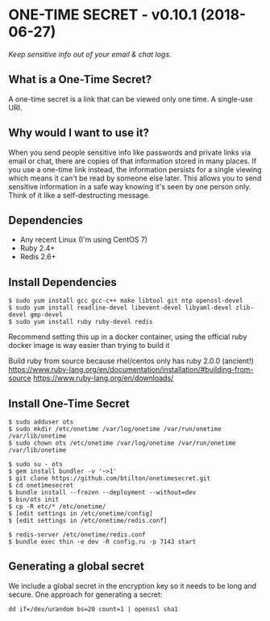# ONE-TIME SECRET - v0.10.1 (2018-06-27)

*Keep sensitive info out of your email & chat logs.*

## What is a One-Time Secret? ##

A one-time secret is a link that can be viewed only one time. A single-use URI.

## Why would I want to use it? ##

When you send people sensitive info like passwords and private links via email or chat, there are copies of that information stored in many places. If you use a one-time link instead, the information persists for a single viewing which means it can't be read by someone else later. This allows you to send sensitive information in a safe way knowing it's seen by one person only. Think of it like a self-destructing message.

## Dependencies

* Any recent Linux (I'm using CentOS 7)
* Ruby 2.4+
* Redis 2.6+

## Install Dependencies

    $ sudo yum install gcc gcc-c++ make libtool git ntp openssl-devel
    $ sudo yum install readline-devel libevent-devel libyaml-devel zlib-devel gmp-devel
    $ sudo yum install ruby ruby-devel redis

Recommend setting this up in a docker container, using the official ruby docker image is way easier than trying to build it

Build ruby from source because rhel/centos only has ruby 2.0.0 (ancient!)
https://www.ruby-lang.org/en/documentation/installation/#building-from-source
https://www.ruby-lang.org/en/downloads/

## Install One-Time Secret

    $ sudo adduser ots
    $ sudo mkdir /etc/onetime /var/log/onetime /var/run/onetime /var/lib/onetime
    $ sudo chown ots /etc/onetime /var/log/onetime /var/run/onetime /var/lib/onetime

    $ sudo su - ots
    $ gem install bundler -v '~>1'
    $ git clone https://github.com/btilton/onetimesecret.git
    $ cd onetimesecret
    $ bundle install --frozen --deployment --without=dev
    $ bin/ots init
    $ cp -R etc/* /etc/onetime/
    $ [edit settings in /etc/onetime/config]
    $ [edit settings in /etc/onetime/redis.conf]

    $ redis-server /etc/onetime/redis.conf
    $ bundle exec thin -e dev -R config.ru -p 7143 start


## Generating a global secret

We include a global secret in the encryption key so it needs to be long and secure. One approach for generating a secret:

    dd if=/dev/urandom bs=20 count=1 | openssl sha1

